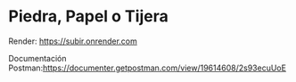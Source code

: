 # Piedra, Papel o Tijera

Render: https://subir.onrender.com


Documentación Postman:https://documenter.getpostman.com/view/19614608/2s93ecuUoE
